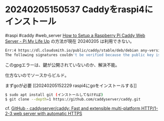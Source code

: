 # 20240205150537 Caddyをraspi4にインストール
#raspi #caddy #web_server
[How to Setup a Raspberry Pi Caddy Web Server - Pi My Life Up](https://pimylifeup.com/raspberry-pi-caddy-web-server/) の方法が現在 20240205 は利用できない。
```sh
Err:4 https://dl.cloudsmith.io/public/caddy/stable/deb/debian any-version InRelease
The following signatures couldn't be verified because the public key is not available: NO_PUBKEY ABA1F9B8875A6661
```
このgpgエラーは、鍵が公開されていないのか、解決不能。

仕方ないのでソースからビルド。

まずgoが必要
[[20240205152229 raspi4にgoをインストールする]]


```sh
$ sudo apt install git (インストールしてなければ)  
$ git clone --depth=1 https://github.com/caddyserver/caddy.git

```

cf.
[GitHub - caddyserver/caddy: Fast and extensible multi-platform HTTP/1-2-3 web server with automatic HTTPS](https://github.com/caddyserver/caddy?tab=readme-ov-file#build-from-source)